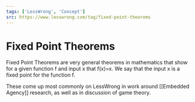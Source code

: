 ```yaml
---
tags: ['LessWrong', 'Concept']
src: https://www.lesswrong.com/tag/fixed-point-theorems
---
```


# Fixed Point Theorems
Fixed Point Theorems are very general theorems in mathematics that show for a given function f and input x that f(x)=x. We say that the input x is a fixed point for the function f.

These come up most commonly on LessWrong in work around [[Embedded Agency]] research, as well as in discussion of game theory.

